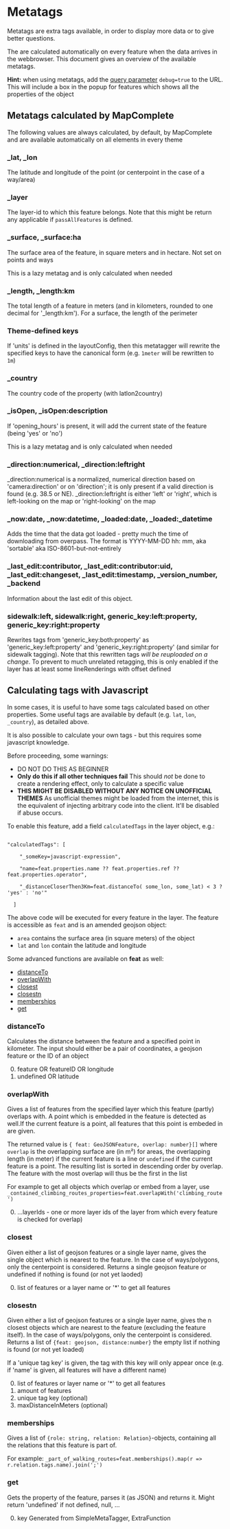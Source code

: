 Metatags
==========



Metatags are extra tags available, in order to display more data or to give better questions.

The are calculated automatically on every feature when the data arrives in the webbrowser. This document gives an
overview of the available metatags.

**Hint:** when using metatags, add the [query parameter](URL_Parameters.md) `debug=true` to the URL. This will include a
box in the popup for features which shows all the properties of the object


Metatags calculated by MapComplete
------------------------------------



The following values are always calculated, by default, by MapComplete and are available automatically on all elements
in every theme

### _lat, _lon

The latitude and longitude of the point (or centerpoint in the case of a way/area)

### _layer

The layer-id to which this feature belongs. Note that this might be return any applicable if `passAllFeatures` is
defined.

### _surface, _surface:ha

The surface area of the feature, in square meters and in hectare. Not set on points and ways

This is a lazy metatag and is only calculated when needed

### _length, _length:km

The total length of a feature in meters (and in kilometers, rounded to one decimal for '_length:km'). For a surface, the
length of the perimeter

### Theme-defined keys

If 'units' is defined in the layoutConfig, then this metatagger will rewrite the specified keys to have the canonical
form (e.g. `1meter` will be rewritten to `1m`)

### _country

The country code of the property (with latlon2country)

### _isOpen, _isOpen:description

If 'opening_hours' is present, it will add the current state of the feature (being 'yes' or 'no')

This is a lazy metatag and is only calculated when needed

### _direction:numerical, _direction:leftright

_direction:numerical is a normalized, numerical direction based on 'camera:direction' or on 'direction'; it is only
present if a valid direction is found (e.g. 38.5 or NE). _direction:leftright is either 'left' or 'right', which is
left-looking on the map or 'right-looking' on the map

### _now:date, _now:datetime, _loaded:date, _loaded:_datetime

Adds the time that the data got loaded - pretty much the time of downloading from overpass. The format is YYYY-MM-DD hh:
mm, aka 'sortable' aka ISO-8601-but-not-entirely

### _last_edit:contributor, _last_edit:contributor:uid, _last_edit:changeset, _last_edit:timestamp, _version_number, _backend

Information about the last edit of this object.

### sidewalk:left, sidewalk:right, generic_key:left:property, generic_key:right:property

Rewrites tags from 'generic_key:both:property' as 'generic_key:left:property' and 'generic_key:right:property' (and
similar for sidewalk tagging). Note that this rewritten tags _will be reuploaded on a change_. To prevent to much
unrelated retagging, this is only enabled if the layer has at least some lineRenderings with offset defined




Calculating tags with Javascript
----------------------------------



In some cases, it is useful to have some tags calculated based on other properties. Some useful tags are available by
default (e.g. `lat`, `lon`, `_country`), as detailed above.

It is also possible to calculate your own tags - but this requires some javascript knowledge.

Before proceeding, some warnings:

- DO NOT DO THIS AS BEGINNER
- **Only do this if all other techniques fail**  This should _not_ be done to create a rendering effect, only to
  calculate a specific value
- **THIS MIGHT BE DISABLED WITHOUT ANY NOTICE ON UNOFFICIAL THEMES** As unofficial themes might be loaded from the
  internet, this is the equivalent of injecting arbitrary code into the client. It'll be disabled if abuse occurs.

To enable this feature, add a field `calculatedTags` in the layer object, e.g.:

````

"calculatedTags": [

    "_someKey=javascript-expression",

    "name=feat.properties.name ?? feat.properties.ref ?? feat.properties.operator",

    "_distanceCloserThen3Km=feat.distanceTo( some_lon, some_lat) < 3 ? 'yes' : 'no'" 

  ]

````

The above code will be executed for every feature in the layer. The feature is accessible as `feat` and is an amended
geojson object:

- `area` contains the surface area (in square meters) of the object
- `lat` and `lon` contain the latitude and longitude

Some advanced functions are available on **feat** as well:

- [distanceTo](#distanceTo)
- [overlapWith](#overlapWith)
- [closest](#closest)
- [closestn](#closestn)
- [memberships](#memberships)
- [get](#get)

### distanceTo

Calculates the distance between the feature and a specified point in kilometer. The input should either be a pair of
coordinates, a geojson feature or the ID of an object

0. feature OR featureID OR longitude
1. undefined OR latitude

### overlapWith

Gives a list of features from the specified layer which this feature (partly) overlaps with. A point which is embedded
in the feature is detected as well.If the current feature is a point, all features that this point is embeded in are
given.

The returned value is `{ feat: GeoJSONFeature, overlap: number}[]` where `overlap` is the overlapping surface are (in
m²) for areas, the overlapping length (in meter) if the current feature is a line or `undefined` if the current feature
is a point. The resulting list is sorted in descending order by overlap. The feature with the most overlap will thus be
the first in the list

For example to get all objects which overlap or embed from a layer,
use `_contained_climbing_routes_properties=feat.overlapWith('climbing_route')`

0. ...layerIds - one or more layer ids of the layer from which every feature is checked for overlap)

### closest

Given either a list of geojson features or a single layer name, gives the single object which is nearest to the feature.
In the case of ways/polygons, only the centerpoint is considered. Returns a single geojson feature or undefined if
nothing is found (or not yet laoded)

0. list of features or a layer name or '*' to get all features

### closestn

Given either a list of geojson features or a single layer name, gives the n closest objects which are nearest to the
feature (excluding the feature itself). In the case of ways/polygons, only the centerpoint is considered. Returns a list
of `{feat: geojson, distance:number}` the empty list if nothing is found (or not yet loaded)

If a 'unique tag key' is given, the tag with this key will only appear once (e.g. if 'name' is given, all features will
have a different name)

0. list of features or layer name or '*' to get all features
1. amount of features
2. unique tag key (optional)
3. maxDistanceInMeters (optional)

### memberships

Gives a list of `{role: string, relation: Relation}`-objects, containing all the relations that this feature is part of.

For example: `_part_of_walking_routes=feat.memberships().map(r => r.relation.tags.name).join(';')`

### get

Gets the property of the feature, parses it (as JSON) and returns it. Might return 'undefined' if not defined, null, ...

0. key Generated from SimpleMetaTagger, ExtraFunction